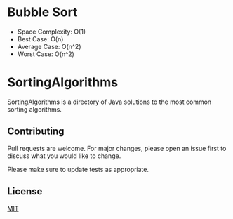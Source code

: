 # Bubble Sort 
- Space Complexity: O(1)
- Best Case: O(n)
- Average Case: O(n^2)
- Worst Case: O(n^2)
 

# SortingAlgorithms

SortingAlgorithms is a directory of Java solutions to the most common sorting algorithms.

## Contributing
Pull requests are welcome. For major changes, please open an issue first to discuss what you would like to change.

Please make sure to update tests as appropriate.

## License
[MIT](https://choosealicense.com/licenses/mit/)
